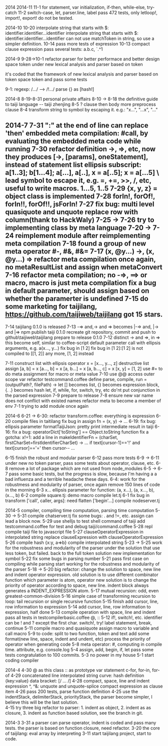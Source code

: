2014
2014-11
  11-1 for statement, var initialization, if-then, while-else, try-catch
  11-2 
    switch-case, let, parser.line, label
    pass 472 tests, only letloop!, import!, export! do not be tested.

2014-10
  10-20
    interpolate string that starts with $: identifier.identifier...identifier
    interpolate string that starts with $: identifier.identifier...identifier
    can not use matchToken in string, so use a simpler definition.
  10-14
    pass more tests of expression
  10-13 
    compact clause expression pass several tests: a.b.c, `.^1

2014-9
  9-28->10-1
  refactor parser for better performace and better design
  space token under new lexical analysis and parser based on token

  it's coded that the framework of new lexical analysis and parser based on token
  space token and pass some tests

  9-1: 
    regexp: /.../  --> /!.../
    parse {} as [hash!]

2014-8
  8-19-8-31 personal private affairs
  8-10 -> 8-18 the definitive guide to taiji language -- taiji zhenjing
  8-5
    ? clause then body
    more preprocess clause
  8-4
    transform string to symbol by escaping it. e.g.: \"x...", \"...x", \"..."

2014-7
  7-31
    ":" at the end of line can replace 'then'
    embedded meta compilation: #call, by evaluating the embedded meta code while running
  7-30
    refactor definition ->, =>, etc,  now they produces [->, [params], oneStatement], instead of statement list
    ellipsis subscript: a[1..3]; b[1...4]; a[...], a[..], x = a[..5]; x = a[...5]
    \ lead symbol to escape it, e.g. \=, \+=, \>>, \/, etc, useful to write macros.
    1...5, 1..5
  7-29
    {x, y, z} = object
    class is implemented
  7-28
    forIn!, forOf!, forIn!!, forOf!!, jsForIn!
  7-27
    fix bug: multi level quasiquote and unquote
    replace row with column(thank to HackWaly)
  7-25 -> 7-26 
    try to implementing class by meta language
  7-20 -> 7-24
    reimplement module after reimplementing meta compilation 
  7-18 
    found a group of new meta operator #-, #&, #&=
  7-17
    (x, @y...) ->, (x, @y...) =>
    refactor meta compilation once again, no metaResultList and assign when metaConvert
  7-16
    refactor meta compilation; no -=>, ==> or macro, macro is just meta compilation
    fix a bug in default parameter, should assign based on whether the paramerter is undefined
  7-15
    do some marketing for taijilang, https://github.com/taijiweb/taijilang got 15 stars.
  ------------------------------------------------------------------------------------------  
  7-14
    taijilang 0.1.0 is released
  7-13
    \-=> and,\-> and \=> becomes |-=> and, |-> and |=>
    npm publish taiji 0.1.0
    recreate git repository, commit and push to github\taijiweb\taijilang
    prepare to release 0.1.0
  7-12
    distinct -> and =>, in => this become self, similar to coffee-script
    default parameter
    call with ellipsis  arguments, e.g. a(x..., y...)
    fix bug in [1 2]
      fix bug in [1 2]:[1 2] is not compiled to [[1, 2]] any more, [1, 2] instead

  7-11
    construct list with ellipsis operator
      x = [x..., y..., z]
    destructive list assign
      [a, b] = x
      [a..., b] = x
      [a, b...] = x
      [a, b..., c] = x
      [x, y] = [1, 2]
    use #= to do meta assignment for macro or meta value
  7-10
    use @@ access outer scope var
    refactor testcommand.coffee
      define parse, compile, run = (outputPath?, filePath) ->
    let [] becomes list, {} becomes expression block, {. .} becomes hash
    let, if, while, for, switch, try, etc do'nt put conjunction in the parsed expression
  7-9 
    prepare to release
  7-8
    ensure new var name does not conflict with existed names
    refactor meta to become a member of env
  7-1
    trying to add module once again

2014-6
  6-21 -> 6-30: refactor transform.coffee: everything is expression
  6-20
    compile files in taitilang
    fix bug in assign fn = (x, y) -> ...
  6-19: 
    fix bug: ellipsis parameter
    formatTaijiJson: pretty print intermediate result in taiji
  6-16: 
    fix a bug: operatorDict['toString'] == Object.toString function
    fix a gotcha: x!=1: 
      add a line in makeIdentifierFn = (charSet, firstCharSet=firstIdentifierCharSet) ->
      ...
      if text[cursor-1]=='!' and text[cursor]=='=' then cursor--
      ...

  6-15 
    finish the robust and modular parser
  6-12
    pass more tests
  6-9 -> 6-11
    under new no token parser, pass some tests about operator, clause, etc.
  6-8 
    remove a lot of package which are not used from node_modules
  6-5 -> 6-7
    pass some basic tests, but the progress is slow, because I'm having a a bad influenza and a terrible headache these days.
  6-4: 
    work for the robustmess and modularity of parser, once again
    remove 150 lines of code in the morning
  6-3 
    x... ellipsis parameter for function: (a, x...), (a, x..., b), (x..., b)
  6-2 
    compile square.tj: demo macro
    compile let.tj
  6-1
    fix bug in transform ['call', caller, args]: need flatten ['begin'...]
    compile nodeserver.tj

2014-5
  compiler, compiling time computation, parsing time computation
  5-30 -> 5-31
    compile chatserver.tj
    fix some bugs: . and !=, etc.
    assign can lead a block now.
  5-29
    use shelljs to test shell command of taiji
    add testcommand.coffee for test and debug taiji/command.coffee
  5-28
    repl
    compile taiji file to javascript file
  5-27 
    clauseOperatorExpression in interpolated string
    replace clauseExpression with clauseOperatorExpression
  5-26
    compile hash {x:y, a=>b}
    compile interpolated string
  5-23 -> 5-25
    work for the robustness and modularity of the parser under the solution that use less token, but failed.
    back to the full token solution
    new implementation for symbol
  5-22
    fix some bugs in parsing number
  5-21 
    pass first case on compiling while parsing
    start working for the robustness and modularity of the parser
  5-18 -> 5-20
    big refactor: change the solution to space, new line and indent operator expression.
    old solution is to use different combinator function which parameter is atom, operator
    new solution is to change the priority of operator according to space, new line.
    indent block always generates a INDENT_EXPRESSION atom.
  5-17
    mutual recursion: odd, even
    greatest-common-division
  5-16
    simple case of transforming recursion to loop: tail recursion or single recursive function
  5-15
    finish add cursor, line, row information to expression
  5-14 
    add cursor, line, row information to expression, half done
  5-13 
    compile operation with space, line and indent
    pass all tests in testcompilerbasic.coffee 
    @, :: 
  5-12 
    if!, switch!, etc.
    identifier can be ! and ? except the first char.
    switch!, try!
    label statement, break, continue
  5-11 
    compile macro and quasiquote
    assign macro to variable and call macro
  5-9 
    to code: split to two function, token and text 
    add some format(new line, space, indent and undent, etc)
    process the priority of operator when generating code
  5-8 
    meta operator: #, computing in compile time.
    attribute, e.g. console.log
  5-4
    assign, add, begin, if, let pass some tests
    congratulation to 100 commits.
  5-3
    no power in my house
  5-1 
    start coding compiler  
  
2014-4
  4-30
    @ as this
    class
    :: as prototype
    var statement
    c-for, for-in, for-of
  4-29
    concatenated line
    interpolated string
    curve: hash definition {key:value}
    data bracket: [/  ... /]
  4-28 
    compact, space, line and indent expression
    ^, ^&: unquote and unquote-splice
    compact expression as clause item
  4-26 
    pass 200 tests, parse function definition
  4-25
    use the indentStack, delimiterStack, priorityStack, the parser become simpler, I believe this will be the last solution.  
  4-15
    try three big refactor to parser: 1. indent as object, 2. indent as as closure, 3. indent as function based solution, see the branch in git.

2014-3
  3-31
    a parser can parse operator, indent is coded and pass many tests. the parser is based on function closure, need refactor.
  3-20
    the core of taijilang: eval array by interpreting
  3-11
    start taijilang project, start to code.